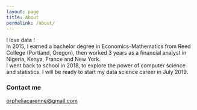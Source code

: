 ```yaml
---
layout: page
title: About
permalink: /about/
---
```

I love data ! 
<br>
In 2015, I earned a bachelor degree in Economics-Mathematics from Reed College (Portland, Oregon), then worked 3 years as a financial analyst in Nigeria, Kenya, France and New York.
<br>
I went back to school in 2018, to explore the power of computer science and statistics. I will be ready to start my data science career in July 2019.

### Contact me

[orpheliacarenne@gmail.com](mailto:email@domain.com)
